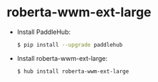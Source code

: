 # roberta-wwm-ext-large
* Install PaddleHub: 

    ```bash
    $ pip install --upgrade paddlehub
    ```

* Install roberta-wwm-ext-large: 

    ```bash
    $ hub install roberta-wwm-ext-large
    ```
